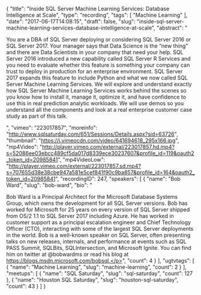 {
  "title": "Inside SQL Server Machine Learning Services: Database Intelligence at Scale",
  "type": "recording",
  "tags": [
    "Machine Learning"
  ],
  "date": "2017-06-17T14:08:15",
  "draft": false,
  "slug": "inside-sql-server-machine-learning-services-database-intelligence-at-scale",
  "abstract": "<p>You are a DBA of SQL Server deploying or considering SQL Server 2016 or SQL Server 2017. Your manager says that Data Science is the “new thing” and there are Data Scientists in your company that need your help. SQL Server 2016 introduced a new capability called SQL Server R Services and you need to evaluate whether this feature is something your company can trust to deploy in production for an enterprise environment. SQL Server 2017 expands this feature to include Python and what we now called SQL Server Machine Learning Services. We will explore and understand exactly how SQL Server Machine Learning Services works behind the scenes so you know how to install it, manage it, optimize it, and have confidence to use this in real prediction analytic workloads. We will use demos so you understand all the components and look at a real enterprise customer case study as part of this talk.</p>",
  "vimeo": "223017857",
  "moreinfo": "http://www.sqlsaturday.com/651/Sessions/Details.aspx?sid=63726",
  "thumbnail": "https://i.vimeocdn.com/video/641694618_295x166.jpg",
  "mp4Video": "http://player.vimeo.com/external/223017857.hd.mp4?s=52086ee03ebcc489cf5da017d8339ece30237607&profile_id=119&oauth2_token_id=20985841",
  "mp4VideoLow": "http://player.vimeo.com/external/223017857.sd.mp4?s=707655d38e38cbe947a581e5cef841f90c9ba857&profile_id=164&oauth2_token_id=20985841",
  "recordingID": 247,
  "speakers": [
    {
      "name": "Bob Ward",
      "slug": "bob-ward",
      "bio": "<p>Bob Ward is a Principal Architect for the Microsoft Database Systems Group, which owns the development for all SQL Server versions. Bob has worked for Microsoft for 25 years on every version of SQL Server shipped from OS/2 1.1 to SQL Server 2017 including Azure. He has worked in customer support as a principal escalation engineer and Chief Technology Officer (CTO), interacting with some of the largest SQL Server deployments in the world. Bob is a well-known speaker on SQL Server, often presenting talks on new releases, internals, and performance at events such as SQL PASS Summit, SQLBits, SQLIntersection, and Microsoft Ignite. You can find him on twitter at @bobwardms or read his blog at https://blogs.msdn.microsoft.com/bobsql.</p>",
      "count": 4
    }
  ],
  "ugtvtags": [
    {
      "name": "Machine Learning",
      "slug": "machine-learning",
      "count": 2
    }
  ],
  "meetups": [
    {
      "name": "SQL Saturday",
      "slug": "sql-saturday",
      "count": 127
    },
    {
      "name": "Houston SQL Saturday",
      "slug": "houston-sql-saturday",
      "count": 43
    }
  ]
}